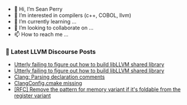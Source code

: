 - 👋 Hi, I’m Sean Perry
- 👀 I’m interested in compilers (c++, COBOL, llvm)
- 🌱 I’m currently learning ...
- 💞️ I’m looking to collaborate on ...
- 📫 How to reach me ...

<!---
s66perry/s66perry is a ✨ special ✨ repository because its `README.md` (this file) appears on your GitHub profile.
You can click the Preview link to take a look at your changes.
--->
### 📕 Latest LLVM Discourse Posts

<!-- DISCOURSE-LLVM:START -->
- [Utterly failing to figure out how to build libLLVM shared library](https://discourse.llvm.org/t/utterly-failing-to-figure-out-how-to-build-libllvm-shared-library/79064#post_5)
- [Utterly failing to figure out how to build libLLVM shared library](https://discourse.llvm.org/t/utterly-failing-to-figure-out-how-to-build-libllvm-shared-library/79064#post_4)
- [Clang: Parsing declaration comments](https://discourse.llvm.org/t/clang-parsing-declaration-comments/79067#post_3)
- [ClangConfig.cmake missing](https://discourse.llvm.org/t/clangconfig-cmake-missing/79052#post_3)
- [[RFC] Remove the pattern for memory variant if it&#39;s foldable from the register variant](https://discourse.llvm.org/t/rfc-remove-the-pattern-for-memory-variant-if-its-foldable-from-the-register-variant/79071#post_3)
<!-- DISCOURSE-LLVM:END -->
